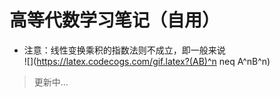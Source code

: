 高等代数学习笔记（自用）
====
* 注意：线性变换乘积的指数法则不成立，即一般来说<br>
![](https://latex.codecogs.com/gif.latex?(AB)^n neq A^nB^n)
>更新中...


